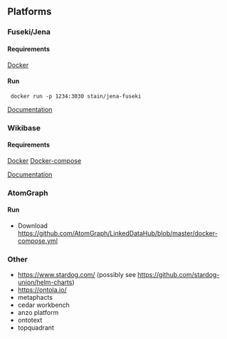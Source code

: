 ## Platforms
### Fuseki/Jena
#### Requirements
[Docker](https://docs.docker.com/get-docker/) 

#### Run
```
 docker run -p 1234:3030 stain/jena-fuseki
 ```
[Documentation](https://hub.docker.com/r/stain/jena-fuseki)

### Wikibase
#### Requirements
[Docker](https://docs.docker.com/get-docker/) 
[Docker-compose](https://docs.docker.com/compose/install/)

[Documentation](https://github.com/wmde/wikibase-release-pipeline/tree/wmde.5/example)



### AtomGraph
#### Run
* Download https://github.com/AtomGraph/LinkedDataHub/blob/master/docker-compose.yml


### Other

* https://www.stardog.com/ (possibly see https://github.com/stardog-union/helm-charts)
* https://ontola.io/
* metaphacts
* cedar workbench
* anzo platform
* ontotext
* topquadrant
